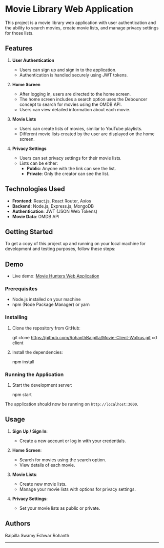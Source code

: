 # Movie Library Web Application

This project is a movie library web application with user authentication and the ability to search movies, create movie lists, and manage privacy settings for those lists.

## Features

1. **User Authentication**
   - Users can sign up and sign in to the application.
   - Authentication is handled securely using JWT tokens.

2. **Home Screen**
   - After logging in, users are directed to the home screen.
   - The home screen includes a search option uses the Debouncer concept to search for movies using the OMDB API.
   - Users can view detailed information about each movie.

3. **Movie Lists**
   - Users can create lists of movies, similar to YouTube playlists.
   - Different movie lists created by the user are displayed on the home screen.

4. **Privacy Settings**
   - Users can set privacy settings for their movie lists.
   - Lists can be either:
     - **Public**: Anyone with the link can see the list.
     - **Private**: Only the creator can see the list.

## Technologies Used

- **Frontend**: React.js, React Router, Axios
- **Backend**: Node.js, Express.js, MongoDB
- **Authentication**: JWT (JSON Web Tokens)
- **Movie Data**: OMDB API

## Getting Started

To get a copy of this project up and running on your local machine for development and testing purposes, follow these steps:

## Demo

- Live demo: [Movie Hunters Web Application](https://movie-hunters-wolkus.vercel.app/signin)

### Prerequisites

- Node.js installed on your machine
- npm (Node Package Manager) or yarn

### Installing

1. Clone the repository from GitHub:

   git clone https://github.com/RohanthBaipilla/Movie-Client-Wolkus.git
   cd client


2. Install the dependencies:

   npm install


### Running the Application

1. Start the development server:

   npm start


The application should now be running on `http://localhost:3000`.

## Usage

1. **Sign Up / Sign In**:
   - Create a new account or log in with your credentials.

2. **Home Screen**:
   - Search for movies using the search option.
   - View details of each movie.

3. **Movie Lists**:
   - Create new movie lists.
   - Manage your movie lists with options for privacy settings.

4. **Privacy Settings**:
   - Set your movie lists as public or private.

## Authors

Baipilla Swamy Eshwar Rohanth

---
